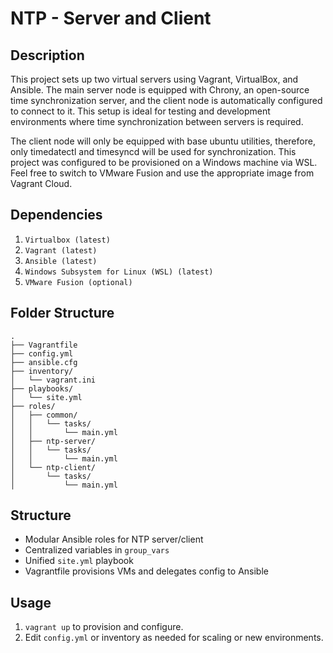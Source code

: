 # NTP - Server and Client

## Description

This project sets up two virtual servers using Vagrant, VirtualBox, and Ansible. The main server node is equipped with Chrony, an open-source time synchronization server, and the client node is automatically configured to connect to it. This setup is ideal for testing and development environments where time synchronization between servers is required.

The client node will only be equipped with base ubuntu utilities, therefore, only timedatectl and timesyncd will be used for synchronization. This project was configured to be provisioned on a Windows machine via WSL. Feel free to switch to VMware Fusion and use the appropriate image from Vagrant Cloud.

## Dependencies

1. `Virtualbox (latest)`
2. `Vagrant (latest)`
3. `Ansible (latest)`
4. `Windows Subsystem for Linux (WSL) (latest)`
5. `VMware Fusion (optional)`

## Folder Structure

```
.
├── Vagrantfile
├── config.yml
├── ansible.cfg
├── inventory/
│   └── vagrant.ini
├── playbooks/
│   └── site.yml
├── roles/
│   ├── common/
│   │   └── tasks/
│   │       └── main.yml
│   ├── ntp-server/
│   │   └── tasks/
│   │       └── main.yml
│   └── ntp-client/
│       └── tasks/
│           └── main.yml
```

## Structure

- Modular Ansible roles for NTP server/client
- Centralized variables in `group_vars`
- Unified `site.yml` playbook
- Vagrantfile provisions VMs and delegates config to Ansible

## Usage

1. `vagrant up` to provision and configure.
2. Edit `config.yml` or inventory as needed for scaling or new environments.
